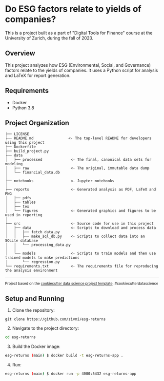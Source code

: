 # Do ESG factors relate to yields of companies?

This is a project built as a part of "Digital Tools for Finance" course at the University of Zurich, during the fall of 2023.

## Overview
This project analyzes how ESG (Environmental, Social, and Governance) factors relate to the yields of companies. It uses a Python script for analysis and LaTeX for report generation.

## Requirements
- Docker
- Python 3.8

Project Organization
------------

    ├── LICENSE
    ├── README.md                <- The top-level README for developers using this project
    ├── Dockerfile
    ├── build_project.py
    ├── data
    │   ├── processed             <- The final, canonical data sets for modeling
    │   ├── raw                   <- The original, immutable data dump
    │   └── financial_data.db
    │        
    ├── notebooks                 <- Jupyter notebooks
    │    
    ├── reports                   <- Generated analysis as PDF, LaTeX and PNG
    │   ├── pdfs     
    │   ├── tables           
    │   ├── tex      
    │   └── figures               <- Generated graphics and figures to be used in reporting
    │
    ├── src                       <- Source code for use in this project
    │   ├── data                  <- Scripts to download and process data
    │   │   ├── fetch_data.py
    │   │   ├── make_sql_db.py    <- Scripts to collect data into an SQLite database
    │   │   └── processing_data.py
    │   │
    │   └── models                <- Scripts to train models and then use trained models to make predictions
    │       └── regression.py
    └── requirements.txt          <- The requirements file for reproducing the analysis environment
                       
--------

<p><small>Project based on the <a target="_blank" href="https://drivendata.github.io/cookiecutter-data-science/">cookiecutter data science project template</a>. #cookiecutterdatascience</small></p>

## Setup and Running

1. Clone the repository:
```
git clone https://github.com/zivmi/esg-returns
```
2. Navigate to the project directory:
```bash
cd esg-returns
```
3. Build the Docker image:
```bash
esg-returns (main) $ docker build -t esg-returns-app .
```
4. Run:
```bash
esg-returns (main) $ docker run -p 4000:5432 esg-returns-app
```
